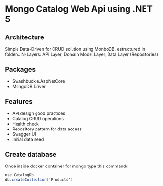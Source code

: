 ﻿# Mongo Catalog Web Api using .NET 5


## Architecture

Simple Data-Driven for CRUD solution using MonboDB, estructured in folders.
N-Layers: API Layer, Domain Model Layer, Data Layer (Repositories)

## Packages

* Swashbuckle.AspNetCore
* MongoDB.Driver

## Features
* API design good practices
* Catalog CRUD operations
* Health check
* Repository pattern for data access
* Swagger UI
* Initial data seed

## Create database
Once inside docker container for mongo type this commands
```C#
use CatalogDb
db.createCollection('Products')
```